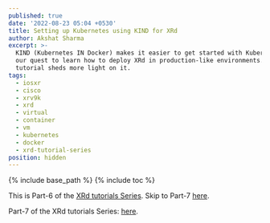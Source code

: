 ```yaml
---
published: true
date: '2022-08-23 05:04 +0530'
title: Setting up Kubernetes using KIND for XRd
author: Akshat Sharma
excerpt: >-
  KIND (Kubernetes IN Docker) makes it easier to get started with Kubernetes in
  our quest to learn how to deploy XRd in production-like environments. This
  tutorial sheds more light on it.
tags:
  - iosxr
  - cisco
  - xrv9k
  - xrd
  - virtual
  - container
  - vm
  - kubernetes
  - docker
  - xrd-tutorial-series
position: hidden
---
```


{% include base_path %}
{% include toc %}


This is Part-6 of the [XRd tutorials Series](). Skip to Part-7 [here]({{base_path}}/tutorials/2022-08-23-xrd-with-helm-charts-on-k8s-control-plane-and-vrouter). 






Part-7 of the XRd tutorials Series: [here]({{base_path}}/2022-08-23-xrd-with-helm-charts-on-k8s-control-plane-and-vrouter).
